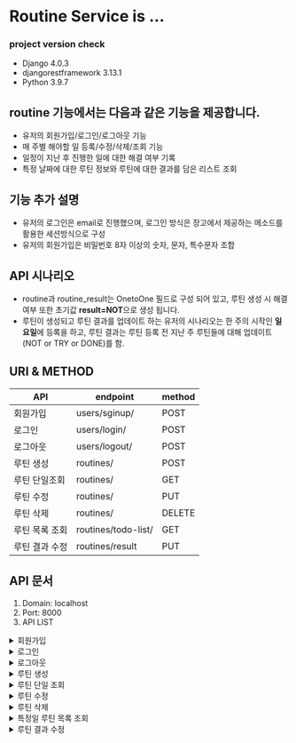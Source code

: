 # Routine Service is ...
### project version check
- Django              4.0.3
- djangorestframework 3.13.1
- Python 3.9.7

## routine 기능에서는 다음과 같은 기능을 제공합니다.
- 유저의 회원가입/로그인/로그아웃 기능
- 매 주별 해야할 일 등록/수정/삭제/조회 기능
- 일정이 지난 후 진행한 일에 대한 해결 여부 기록
- 특정 날짜에 대한 루틴 정보와 루틴에 대한 결과를 담은 리스트 조회

## 기능 추가 설명
- 유저의 로그인은 email로 진행했으며, 로그인 방식은 장고에서 제공하는 메소드를 활용한 세션방식으로 구성
- 유저의 회원가입은 비밀번호 8자 이상의 숫자, 문자, 특수문자 조합

## API 시나리오 
- routine과 routine_result는 OnetoOne 필드로 구성 되어 있고, 루틴 생성 시 해결여부 또한 초기값 **result=NOT**으로 생성 됩니다.
- 루틴이 생성되고 루틴 결과를 업데이트 하는 유저의 시나리오는 한 주의 시작인 **일요일**에 등록을 하고, 루틴 결과는 루틴 등록 전 지난 주 루틴들에 대해 업데이트(NOT or TRY or DONE)를 함.

## URI & METHOD
|API|endpoint|method|
|------|---------|---|
|회원가입|users/sginup/|POST|
|로그인|users/login/|POST|
|로그아웃|users/logout/|POST|
|루틴 생성|routines/|POST|
|루틴 단일조회|routines/|GET|
|루틴 수정|routines/|PUT|
|루틴 삭제|routines/|DELETE|
|루틴 목록 조회|routines/todo-list/|GET|
|루틴 결과 수정|routines/result|PUT|


## API 문서
1. Domain: localhost
2. Port: 8000
3. API LIST
<details>
<summary>회원가입</summary>
    <div markdown="1">
    - endpoint: /users/signup/<br>
    - method: POST<br>
    - Request = {
        "email": "test@test.com",
        "password": "test1234!!",
        "username": "하용운"
    }
    </div>
</details>

<details>
<summary>로그인</summary>
    <div markdown="1">
    - endpoint: /users/login/<br>
    - method: POST<br>
    - Request = {
    "email": "test@test.com",
    "password": "test1234!!"
    }
    </div>
</details>

<details>
<summary>로그아웃</summary>
    <div markdown="1">
    - endpoint: /users/logout/<br>
    - method: POST<br>
    - Request = None
    </div>
</details>

<details>
<summary>루틴 생성</summary>
    <div markdown="1">
    - endpoint: /routines/<br>
    - method: POST<br>
    - Request = {
        "title": "problem solving",
        "category": "HOMEWORK",
        "goal": "Increase your problem-solving skills",
        "is_alarm": true,
        "get_days_list": ["MON", "WED", "FRI"]
    }
    </div>
</details>

<details>
<summary>루틴 단일 조회</summary>
    <div markdown="1">
    - endpoint: /routines/<br>
    - method: GET<br>
    - Request = {
        "account_id" : 1,
        "routine_id" : 3
    }
    </div>
</details>

<details>
<summary>루틴 수정</summary>
    <div markdown="1">
    - endpoint: /routines/<br>
    - method: PUT<br>
    - Request = {
        "routine_id" : 5,
        "title" : "test_put_title",
        "category" : "MIRACLE",
        "goal" : "test_put_goal",
        "is_alarm" : false,
        "get_days_list" : ["MON"]
    }
    </div>
</details>

<details>
<summary>루틴 삭제</summary>
    <div markdown="1">
    - endpoint: /routines/<br>
    - method: DELETE<br>
    - Request = {
    "account_id" : 1,
    "routine_id" : 1
    }
    </div>
</details>

<details>
<summary>특정일 루틴 목록 조회</summary>
    <div markdown="1">
    - endpoint: /routines/todo-list/<br>
    - method: GET<br>
    - Request = {
        "account_id" : 1,
        "today": "2022-07-30"
    }
    </div>
</details>

<details>
<summary>루틴 결과 수정</summary>
    <div markdown="1">
    - endpoint: /routines/results/<br>
    - method: GET<br>
    - Request = {
        "routine_id": 1,
        "result": "DONE"
    }
    </div>
</details>